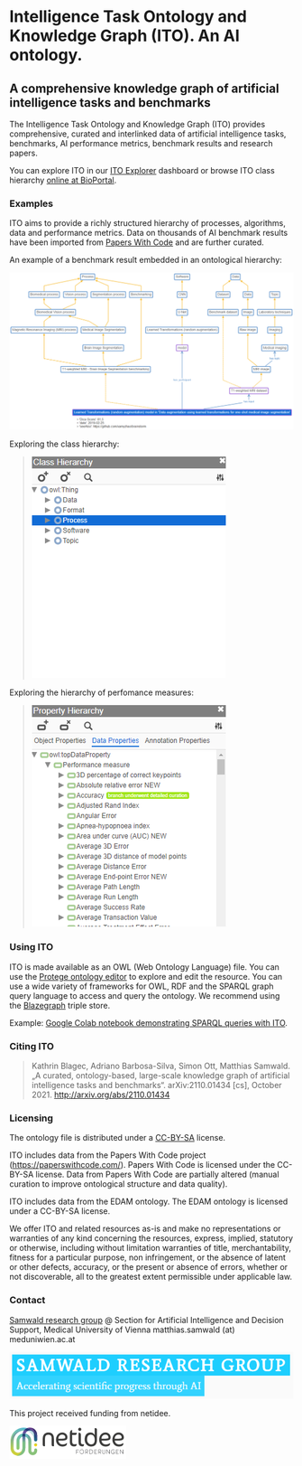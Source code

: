 # Intelligence Task Ontology and Knowledge Graph (ITO). An AI ontology.
## A comprehensive knowledge graph of artificial intelligence tasks and benchmarks
The Intelligence Task Ontology and Knowledge Graph (ITO) provides comprehensive, curated and interlinked data of artificial intelligence tasks, benchmarks, AI performance metrics, benchmark results and research papers.

You can explore ITO in our [ITO Explorer](https://openbiolink.github.io/ITOExplorer/) dashboard or browse ITO class hierarchy [online at BioPortal](https://bioportal.bioontology.org/ontologies/ITO/?p=classes&conceptid=https%3A%2F%2Fidentifiers.org%2Fito%3AITO_00141).

### Examples
ITO aims to provide a richly structured hierarchy of processes, algorithms, data and performance metrics. Data on thousands of AI benchmark results have been imported from [Papers With Code](https://paperswithcode.com/) and are further curated.

An example of a benchmark result embedded in an ontological hierarchy:

![MRI Example Hierarchy](/media/example-hierarchy-1-detail-with-score.PNG)

Exploring the class hierarchy:

> ![Class hierarchy screen capture](media/screencapture-class-hierarchy-in-webprotege.gif)

Exploring the hierarchy of perfomance measures:

> ![Property hierarchy screen capture](media/screencapture-property-hierarchy-in-webprotege.gif)


### Using ITO

ITO is made available as an OWL (Web Ontology Language) file. You can use the [Protege ontology editor](https://protege.stanford.edu/) to explore and edit the resource. You can use a wide variety of frameworks for OWL, RDF and the SPARQL graph query language to access and query the ontology. We recommend using the [Blazegraph](https://blazegraph.com/) triple store. 

Example: [Google Colab notebook demonstrating SPARQL queries with ITO](https://colab.research.google.com/drive/1g3gDgakBcmAfIi4opXX99KXB7yALK66S?usp=sharing).

### Citing ITO

> Kathrin Blagec, Adriano Barbosa-Silva, Simon Ott, Matthias Samwald. „A curated, ontology-based, large-scale knowledge graph of artificial intelligence tasks and benchmarks“. arXiv:2110.01434 [cs], October 2021. http://arxiv.org/abs/2110.01434

### Licensing

The ontology file is distributed under a [CC-BY-SA](https://creativecommons.org/licenses/by-sa/4.0/) license.

ITO includes data from the Papers With Code project (https://paperswithcode.com/). Papers With Code is licensed under the CC-BY-SA license. Data from Papers With Code are partially altered (manual curation to improve ontological structure and data quality).

ITO includes data from the EDAM ontology. The EDAM ontology is licensed under a CC-BY-SA license.

We offer ITO and related resources as-is and make no representations or warranties of any kind concerning the resources, express, implied, statutory or otherwise, including without limitation warranties of title, merchantability, fitness for a particular purpose, non infringement, or the absence of latent or other defects, accuracy, or the present or absence of errors, whether or not discoverable, all to the greatest extent permissible under applicable law.

### Contact

[Samwald research group](https://samwald.info/) @ Section for Artificial Intelligence and Decision Support, Medical University of Vienna
matthias.samwald (at) meduniwien.ac.at

[![Samwald research group logo](/media/samwald-research-group-logo.PNG)](https://samwald.info)

This project received funding from netidee.

![netidee logo](/media/netidee-logo.PNG)

